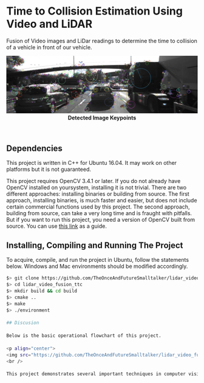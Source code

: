 # Time to Collision Estimation Using Video and LiDAR

Fusion of Video images and LiDar readings to determine the time to collision of a vehicle in front of our vehicle.

<p align="center">
<img src="https://github.com/TheOnceAndFutureSmalltalker/lidar_video_fusion_ttc/blob/master/images/draggedimage-1.png"  /><br /><b>Detected Image Keypoints</b></p>
<br />

## Dependencies

This project is written in C++ for Ubuntu 16.04.  It may work on other platforms but it is not guaranteed.

This project requires OpenCV 3.4.1 or later.  If you do not already have OpenCV installed on yoursystem, installing it is not trivial.  There are two different approaches:  installing binaries or building from source.  The first approach, installing binaries, is much faster and easier, but does not include certain commercial functions used by this project.  The second approach, building from source, can take a very long time and is fraught with pitfalls.  But if you want to run this project, you need a version of OpenCV built from source.  You can use [this link](https://www.learnopencv.com/install-opencv3-on-ubuntu/) as a guide.

## Installing, Compiling and Running The Project

To acquire, compile, and run the project in Ubuntu, follow the statements below.  Windows and Mac environments should be modified accordingly.

```bash
$> git clone https://github.com/TheOnceAndFutureSmalltalker/lidar_video_fusion_ttc.git
$> cd lidar_video_fusion_ttc
$> mkdir build && cd build
$> cmake ..
$> make
$> ./environment 

## Discusion

Below is the basic operational flowchart of this project.

<p align="center">
<img src="https://github.com/TheOnceAndFutureSmalltalker/lidar_video_fusion_ttc/blob/master/images/course_code_structure.png"  /><br /><b>Range/Doppler FFT</b></p>
<br />

This project demonstrates several important techniques in computer vision and sensor fusion.

